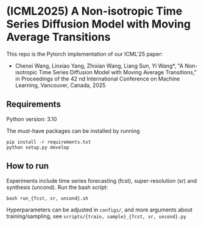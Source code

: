# (ICML2025) A Non-isotropic Time Series Diffusion Model with Moving Average Transitions
This repo is the Pytorch implementation of our ICML'25 paper:

- Chenxi Wang, Linxiao Yang, Zhixian Wang, Liang Sun, Yi Wang*, "A Non-isotropic Time Series Diffusion Model with Moving Average Transitions," in Proceedings of the 42 nd International Conference on Machine Learning, Vancouver, Canada, 2025

## Requirements
Python version: 3.10

The must-have packages can be installed by running
```
pip install -r requirements.txt
python setup.py develop
```

## How to run
Experiments include time series forecasting (fcst), super-resolution (sr) and synthesis (uncond). Run the bash script:
```
bash run_{fcst, sr, uncond}.sh
```

Hyperparameters can be adjusted in `configs/`, and more arguments about training/sampling, see `scripts/{train, sample}_{fcst, sr, uncond}.py`



